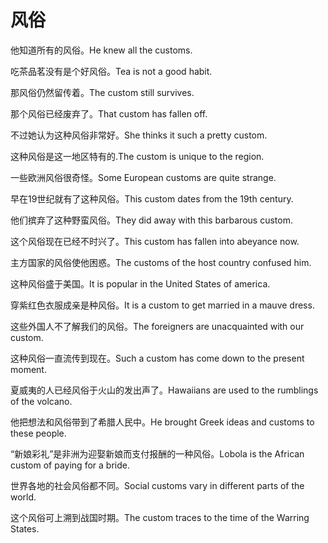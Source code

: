# 风俗

<p><span class="chinese">他知道所有的风俗。</span><span class="english">He knew all the customs.</span></p>

<p><span class="chinese">吃茶品茗没有是个好风俗。</span><span class="english">Tea is not a good habit.</span></p>

<p><span class="chinese">那风俗仍然留传着。</span><span class="english">The custom still survives.</span></p>

<p><span class="chinese">那个风俗已经废弃了。</span><span class="english">That custom has fallen off.</span></p>

<p><span class="chinese">不过她认为这种风俗非常好。</span><span class="english">She thinks it such a pretty custom.</span></p>

<p><span class="chinese">这种风俗是这一地区特有的.</span><span class="english">The custom is unique to the region.</span></p>

<p><span class="chinese">一些欧洲风俗很奇怪。</span><span class="english">Some European customs are quite strange.</span></p>

<p><span class="chinese">早在19世纪就有了这种风俗。</span><span class="english">This custom dates from the 19th century.</span></p>

<p><span class="chinese">他们摈弃了这种野蛮风俗。</span><span class="english">They did away with this barbarous custom.</span></p>

<p><span class="chinese">这个风俗现在已经不时兴了。</span><span class="english">This custom has fallen into abeyance now.</span></p>

<p><span class="chinese">主方国家的风俗使他困惑。</span><span class="english">The customs of the host country confused him.</span></p>

<p><span class="chinese">这种风俗盛于美国。</span><span class="english">It is popular in the United States of america.</span></p>

<p><span class="chinese">穿紫红色衣服成亲是种风俗。</span><span class="english">It is a custom to get married in a mauve dress.</span></p>

<p><span class="chinese">这些外国人不了解我们的风俗。</span><span class="english">The foreigners are unacquainted with our custom.</span></p>

<p><span class="chinese">这种风俗一直流传到现在。</span><span class="english">Such a custom has come down to the present moment.</span></p>

<p><span class="chinese">夏威夷的人已经风俗于火山的发出声了。</span><span class="english">Hawaiians are used to the rumblings of the volcano.</span></p>

<p><span class="chinese">他把想法和风俗带到了希腊人民中。</span><span class="english">He brought Greek ideas and customs to these people.</span></p>

<p><span class="chinese">“新娘彩礼”是非洲为迎娶新娘而支付报酬的一种风俗。</span><span class="english">Lobola is the African custom of paying for a bride.</span></p>

<p><span class="chinese">世界各地的社会风俗都不同。</span><span class="english">Social customs vary in different parts of the world.</span></p>

<p><span class="chinese">这个风俗可上溯到战国时期。</span><span class="english">The custom traces to the time of the Warring States.</span></p>

